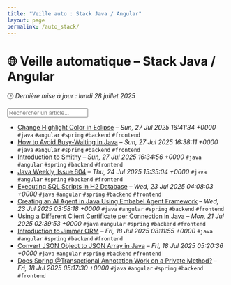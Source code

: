 ```yaml
---
title: "Veille auto : Stack Java / Angular"
layout: page
permalink: /auto_stack/
---
```


# 🌐 Veille automatique – Stack Java / Angular

🕒 *Dernière mise à jour : lundi 28 juillet 2025*

<div class="search-container">
  <input type="text" id="article-search" placeholder="Rechercher un article...">
  <div class="tag-filters" id="tag-filters">
    <!-- Les filtres par tag seront générés dynamiquement -->
  </div>
</div>

- <span data-article='{"title":"Change Highlight Color in Eclipse","link":"https://feeds.feedblitz.com/~/922279601/0/baeldung~Change-Highlight-Color-in-Eclipse","date":"Sun, 27 Jul 2025 16:41:34 +0000","tags":["java","angular","spring","backend","frontend"]}'>[Change Highlight Color in Eclipse](https://feeds.feedblitz.com/~/922279601/0/baeldung~Change-Highlight-Color-in-Eclipse) – *Sun, 27 Jul 2025 16:41:34 +0000* `#java` `#angular` `#spring` `#backend` `#frontend`</span>
- <span data-article='{"title":"How to Avoid Busy-Waiting in Java","link":"https://feeds.feedblitz.com/~/922279604/0/baeldung~How-to-Avoid-BusyWaiting-in-Java","date":"Sun, 27 Jul 2025 16:38:11 +0000","tags":["java","angular","spring","backend","frontend"]}'>[How to Avoid Busy-Waiting in Java](https://feeds.feedblitz.com/~/922279604/0/baeldung~How-to-Avoid-BusyWaiting-in-Java) – *Sun, 27 Jul 2025 16:38:11 +0000* `#java` `#angular` `#spring` `#backend` `#frontend`</span>
- <span data-article='{"title":"Introduction to Smithy","link":"https://feeds.feedblitz.com/~/922279607/0/baeldung~Introduction-to-Smithy","date":"Sun, 27 Jul 2025 16:34:56 +0000","tags":["java","angular","spring","backend","frontend"]}'>[Introduction to Smithy](https://feeds.feedblitz.com/~/922279607/0/baeldung~Introduction-to-Smithy) – *Sun, 27 Jul 2025 16:34:56 +0000* `#java` `#angular` `#spring` `#backend` `#frontend`</span>
- <span data-article='{"title":"Java Weekly, Issue 604","link":"https://feeds.feedblitz.com/~/922132757/0/baeldung~Java-Weekly-Issue","date":"Thu, 24 Jul 2025 15:35:04 +0000","tags":["java","angular","spring","backend","frontend"]}'>[Java Weekly, Issue 604](https://feeds.feedblitz.com/~/922132757/0/baeldung~Java-Weekly-Issue) – *Thu, 24 Jul 2025 15:35:04 +0000* `#java` `#angular` `#spring` `#backend` `#frontend`</span>
- <span data-article='{"title":"Executing SQL Scripts in H2 Database","link":"https://feeds.feedblitz.com/~/922051277/0/baeldung~Executing-SQL-Scripts-in-H-Database","date":"Wed, 23 Jul 2025 04:08:03 +0000","tags":["java","angular","spring","backend","frontend"]}'>[Executing SQL Scripts in H2 Database](https://feeds.feedblitz.com/~/922051277/0/baeldung~Executing-SQL-Scripts-in-H-Database) – *Wed, 23 Jul 2025 04:08:03 +0000* `#java` `#angular` `#spring` `#backend` `#frontend`</span>
- <span data-article='{"title":"Creating an AI Agent in Java Using Embabel Agent Framework","link":"https://feeds.feedblitz.com/~/922051280/0/baeldung~Creating-an-AI-Agent-in-Java-Using-Embabel-Agent-Framework","date":"Wed, 23 Jul 2025 03:58:18 +0000","tags":["java","angular","spring","backend","frontend"]}'>[Creating an AI Agent in Java Using Embabel Agent Framework](https://feeds.feedblitz.com/~/922051280/0/baeldung~Creating-an-AI-Agent-in-Java-Using-Embabel-Agent-Framework) – *Wed, 23 Jul 2025 03:58:18 +0000* `#java` `#angular` `#spring` `#backend` `#frontend`</span>
- <span data-article='{"title":"Using a Different Client Certificate per Connection in Java","link":"https://feeds.feedblitz.com/~/921947534/0/baeldung~Using-a-Different-Client-Certificate-per-Connection-in-Java","date":"Mon, 21 Jul 2025 02:39:53 +0000","tags":["java","angular","spring","backend","frontend"]}'>[Using a Different Client Certificate per Connection in Java](https://feeds.feedblitz.com/~/921947534/0/baeldung~Using-a-Different-Client-Certificate-per-Connection-in-Java) – *Mon, 21 Jul 2025 02:39:53 +0000* `#java` `#angular` `#spring` `#backend` `#frontend`</span>
- <span data-article='{"title":"Introduction to Jimmer ORM","link":"https://feeds.feedblitz.com/~/921833603/0/baeldung~Introduction-to-Jimmer-ORM","date":"Fri, 18 Jul 2025 08:11:55 +0000","tags":["java","angular","spring","backend","frontend"]}'>[Introduction to Jimmer ORM](https://feeds.feedblitz.com/~/921833603/0/baeldung~Introduction-to-Jimmer-ORM) – *Fri, 18 Jul 2025 08:11:55 +0000* `#java` `#angular` `#spring` `#backend` `#frontend`</span>
- <span data-article='{"title":"Convert JSON Object to JSON Array in Java","link":"https://feeds.feedblitz.com/~/921829163/0/baeldung~Convert-JSON-Object-to-JSON-Array-in-Java","date":"Fri, 18 Jul 2025 05:20:36 +0000","tags":["java","angular","spring","backend","frontend"]}'>[Convert JSON Object to JSON Array in Java](https://feeds.feedblitz.com/~/921829163/0/baeldung~Convert-JSON-Object-to-JSON-Array-in-Java) – *Fri, 18 Jul 2025 05:20:36 +0000* `#java` `#angular` `#spring` `#backend` `#frontend`</span>
- <span data-article='{"title":"Does Spring @Transactional Annotation Work on a Private Method?","link":"https://feeds.feedblitz.com/~/921829166/0/baeldung~Does-Spring-Transactional-Annotation-Work-on-a-Private-Method","date":"Fri, 18 Jul 2025 05:17:30 +0000","tags":["java","angular","spring","backend","frontend"]}'>[Does Spring @Transactional Annotation Work on a Private Method?](https://feeds.feedblitz.com/~/921829166/0/baeldung~Does-Spring-Transactional-Annotation-Work-on-a-Private-Method) – *Fri, 18 Jul 2025 05:17:30 +0000* `#java` `#angular` `#spring` `#backend` `#frontend`</span>


<script>
document.addEventListener('DOMContentLoaded', function() {
  function filterArticles() {
    const input = document.getElementById('article-search');
    const filter = input.value.toLowerCase();
    const items = document.getElementsByTagName('li');
    
    for (let i = 0; i < items.length; i++) {
      const item = items[i];
      const text = item.textContent.toLowerCase();
      if (text.indexOf(filter) > -1) {
        item.style.display = "";
      } else {
        item.style.display = "none";
      }
    }
  }

  // Extraction de tous les tags présents dans les articles
  const tagElements = document.querySelectorAll('code');
  const tags = new Set();
  
  tagElements.forEach(el => {
    if (el.textContent.startsWith('#')) {
      tags.add(el.textContent.substring(1));
    }
  });
  
  // Génération des filtres par tag
  const tagFiltersContainer = document.getElementById('tag-filters');
  if (tagFiltersContainer) {
    tags.forEach(tag => {
      const tagBtn = document.createElement('button');
      tagBtn.className = 'tag-filter-btn';
      tagBtn.textContent = '#' + tag;
      tagBtn.onclick = function() {
        document.getElementById('article-search').value = tag;
        filterArticles();
      };
      tagFiltersContainer.appendChild(tagBtn);
    });
  }
  
  // Attacher l'événement de filtrage au champ de recherche
  const searchInput = document.getElementById('article-search');
  if (searchInput) {
    searchInput.addEventListener('input', filterArticles);
  }
});
</script>